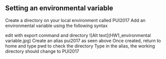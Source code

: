 ## Setting an environmental variable
Create a directory on your local environment called PUI2017
Add an environmental variable using the following syntax


edit with export command and directory 
![Alt text](HW1_environmental variable.jpg)
Create an alias pui2017 as seen above
Once created, return to home and type pwd to check the directory
Type in the alias, the working directory should change to PUI2017



